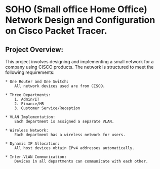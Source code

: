 # SOHO (Small office Home Office) Network Design and Configuration on Cisco Packet Tracer.

## Project Overview:
This project involves designing and implementing a small network for a company using CISCO products. The network is structured to meet the following requirements:

    * One Router and One Switch: 
        All network devices used are from CISCO.

    * Three Departments:
        1. Admin/IT
	    2. Finance/HR
        3. Customer Service/Reception

    * VLAN Implementation:
        Each department is assigned a separate VLAN.

    * Wireless Network:
        Each department has a wireless network for users.

    * Dynamic IP Allocation:
        All host devices obtain IPv4 addresses automatically.

    * Inter-VLAN Communication:
        Devices in all departments can communicate with each other.
